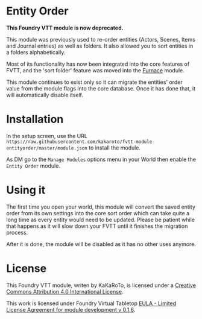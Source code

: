 # Entity Order

**This Foundry VTT module is now deprecated.**

This module was previously used to re-order entities (Actors, Scenes, Items and Journal entries) as well as folders. It also allowed you to sort entities in a folders alphabetically.

Most of its functionality has now been integrated into the core features of FVTT, and the 'sort folder' feature was moved into the [Furnace](https://github.com/kakaroto/fvtt-module-furnace) module.

This module continues to exist only so it can migrate the entities' order value from the module flags into the core database. Once it has done that, it will automatically disable itself.

# Installation
In the setup screen, use the URL `https://raw.githubusercontent.com/kakaroto/fvtt-module-entityorder/master/module.json` to install the module.

As DM go to the `Manage Modules` options menu in your World then enable the `Entity Order` module.


# Using it

The first time you open your world, this module will convert the saved entity order from its own settings into the core sort order which can take quite a long time as every entity would need to be updated. Please be patient while that happens as it will slow down your FVTT until it finishes the migration process.

After it is done, the module will be disabled as it has no other uses anymore.

# License
This Foundry VTT module, writen by KaKaRoTo, is licensed under a [Creative Commons Attribution 4.0 International License](http://creativecommons.org/licenses/by/4.0/).

This work is licensed under Foundry Virtual Tabletop [EULA - Limited License Agreement for module development v 0.1.6](http://foundryvtt.com/pages/license.html).